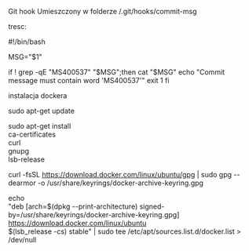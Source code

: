 Git hook
Umieszczony w folderze
/.git/hooks/commit-msg

tresc:

#!/bin/bash

MSG="$1"

if ! grep -qE "MS400537" "$MSG";then
	cat "$MSG"
	echo "Commit message must contain word 'MS400537'"
	exit 1
fi

instalacja dockera

 sudo apt-get update

 sudo apt-get install \
    ca-certificates \
    curl \
    gnupg \
    lsb-release
    
curl -fsSL https://download.docker.com/linux/ubuntu/gpg | sudo gpg --dearmor -o /usr/share/keyrings/docker-archive-keyring.gpg

echo \
  "deb [arch=$(dpkg --print-architecture) signed-by=/usr/share/keyrings/docker-archive-keyring.gpg] https://download.docker.com/linux/ubuntu \
  $(lsb_release -cs) stable" | sudo tee /etc/apt/sources.list.d/docker.list > /dev/null
